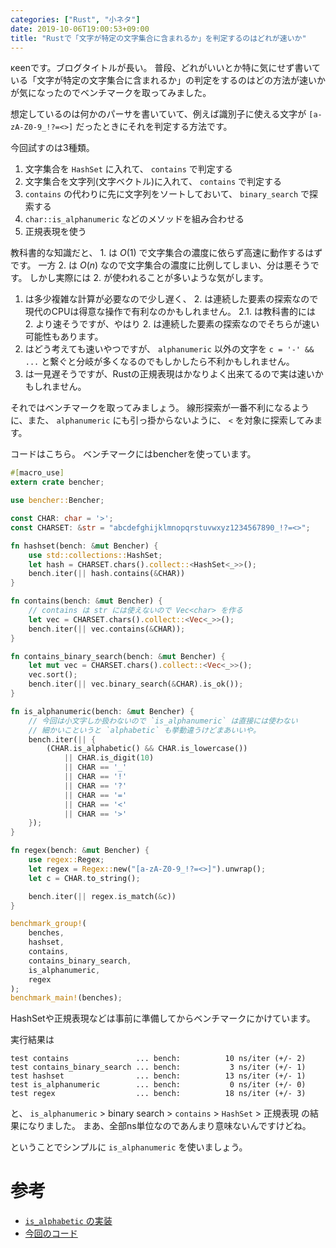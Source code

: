 ```yaml
---
categories: ["Rust", "小ネタ"]
date: 2019-10-06T19:00:53+09:00
title: "Rustで「文字が特定の文字集合に含まれるか」を判定するのはどれが速いか"
---
```


κeenです。ブログタイトルが長い。
普段、どれがいいとか特に気にせず書いている「文字が特定の文字集合に含まれるか」の判定をするのはどの方法が速いかが気になったのでベンチマークを取ってみました。

想定しているのは何かのパーサを書いていて、例えば識別子に使える文字が `[a-zA-Z0-9_!?=<>]` だったときにそれを判定する方法です。

<!--more-->

今回試すのは3種類。

1. 文字集合を `HashSet` に入れて、 `contains` で判定する
2. 文字集合を文字列(文字ベクトル)に入れて、 `contains` で判定する
  1. `contains` の代わりに先に文字列をソートしておいて、 `binary_search` で探索する
3. `char::is_alphanumeric` などのメソッドを組み合わせる
4. 正規表現を使う

教科書的な知識だと、 1. は $O(1)$ で文字集合の濃度に依らず高速に動作するはずです。
一方 2. は $O(n)$ なので文字集合の濃度に比例してしまい、分は悪そうです。
しかし実際には 2. が使われることが多いような気がします。
1. は多少複雑な計算が必要なので少し遅く、 2. は連続した要素の探索なので現代のCPUは得意な操作で有利なのかもしれません。 2.1. は教科書的には 2. より速そうですが、やはり 2. は連続した要素の探索なのでそちらが速い可能性もあります。
3. はどう考えても速いやつですが、 `alphanumeric` 以外の文字を `c = '-' && ...` と繋ぐと分岐が多くなるのでもしかしたら不利かもしれません。
4. は一見遅そうですが、Rustの正規表現はかなりよく出来てるので実は速いかもしれません。

それではベンチマークを取ってみましょう。
線形探索が一番不利になるように、また、 `alphanumeric` にも引っ掛からないように、 `<` を対象に探索してみます。

コードはこちら。
ベンチマークにはbencherを使っています。


```rust
#[macro_use]
extern crate bencher;

use bencher::Bencher;

const CHAR: char = '>';
const CHARSET: &str = "abcdefghijklmnopqrstuvwxyz1234567890_!?=<>";

fn hashset(bench: &mut Bencher) {
    use std::collections::HashSet;
    let hash = CHARSET.chars().collect::<HashSet<_>>();
    bench.iter(|| hash.contains(&CHAR))
}

fn contains(bench: &mut Bencher) {
    // contains は str には使えないので Vec<char> を作る
    let vec = CHARSET.chars().collect::<Vec<_>>();
    bench.iter(|| vec.contains(&CHAR));
}

fn contains_binary_search(bench: &mut Bencher) {
    let mut vec = CHARSET.chars().collect::<Vec<_>>();
    vec.sort();
    bench.iter(|| vec.binary_search(&CHAR).is_ok());
}

fn is_alphanumeric(bench: &mut Bencher) {
    // 今回は小文字しか扱わないので `is_alphanumeric` は直接には使わない
    // 細かいこというと `alphabetic` も挙動違うけどまあいいや。
    bench.iter(|| {
        (CHAR.is_alphabetic() && CHAR.is_lowercase())
            || CHAR.is_digit(10)
            || CHAR == '_'
            || CHAR == '!'
            || CHAR == '?'
            || CHAR == '='
            || CHAR == '<'
            || CHAR == '>'
    });
}

fn regex(bench: &mut Bencher) {
    use regex::Regex;
    let regex = Regex::new("[a-zA-Z0-9_!?=<>]").unwrap();
    let c = CHAR.to_string();

    bench.iter(|| regex.is_match(&c))
}

benchmark_group!(
    benches,
    hashset,
    contains,
    contains_binary_search,
    is_alphanumeric,
    regex
);
benchmark_main!(benches);

```

HashSetや正規表現などは事前に準備してからベンチマークにかけています。

実行結果は

``` console
test contains               ... bench:          10 ns/iter (+/- 2)
test contains_binary_search ... bench:           3 ns/iter (+/- 1)
test hashset                ... bench:          13 ns/iter (+/- 1)
test is_alphanumeric        ... bench:           0 ns/iter (+/- 0)
test regex                  ... bench:          18 ns/iter (+/- 3)
```

と、 `is_alphanumeric` > binary search >  `contains` > `HashSet` > 正規表現 の結果になりました。
まあ、全部ns単位なのであんまり意味ないんですけどね。

ということでシンプルに `is_alphanumeric` を使いましょう。

# 参考

* [`is_alphabetic` の実装](https://doc.rust-lang.org/src/core/char/methods.rs.html#542-548)
* [今回のコード](https://gitlab.com/blackenedgold/bench_alphabetic)
